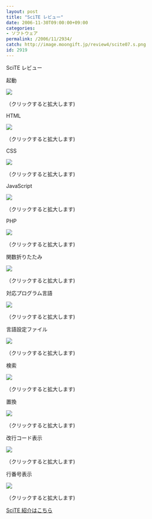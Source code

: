 ```yaml
---
layout: post
title: "SciTE レビュー"
date: 2006-11-30T09:00:00+09:00
categories:
- ソフトウェア
permalink: /2006/11/2934/
catch: http://image.moongift.jp/review4/scite07.s.png
id: 2919
---
```

SciTE レビュー  
<!--more-->

起動

  

[![](http://image.moongift.jp/review4/scite01.s.png)](http://image.moongift.jp/review4/scite01.png)  
  
（クリックすると拡大します)

  

HTML

  

[![](http://image.moongift.jp/review4/scite02.s.png)](http://image.moongift.jp/review4/scite02.png)  
  
（クリックすると拡大します)

  

CSS

  

[![](http://image.moongift.jp/review4/scite03.s.png)](http://image.moongift.jp/review4/scite03.png)  
  
（クリックすると拡大します)

  

JavaScript

  

[![](http://image.moongift.jp/review4/scite04.s.png)](http://image.moongift.jp/review4/scite04.png)  
  
（クリックすると拡大します)

  

PHP

  

[![](http://image.moongift.jp/review4/scite05.s.png)](http://image.moongift.jp/review4/scite05.png)  
  
（クリックすると拡大します)

  

関数折りたたみ

  

[![](http://image.moongift.jp/review4/scite06.s.png)](http://image.moongift.jp/review4/scite06.png)  
  
（クリックすると拡大します)

  

対応プログラム言語

  

[![](http://image.moongift.jp/review4/scite07.s.png)](http://image.moongift.jp/review4/scite07.png)  
  
（クリックすると拡大します)

  

言語設定ファイル

  

[![](http://image.moongift.jp/review4/scite08.s.png)](http://image.moongift.jp/review4/scite08.png)  
  
（クリックすると拡大します)

  

検索

  

[![](http://image.moongift.jp/review4/scite09.s.png)](http://image.moongift.jp/review4/scite09.png)  
  
（クリックすると拡大します)

  

置換

  

[![](http://image.moongift.jp/review4/scite10.s.png)](http://image.moongift.jp/review4/scite10.png)  
  
（クリックすると拡大します)

  

改行コード表示

  

[![](http://image.moongift.jp/review4/scite11.s.png)](http://image.moongift.jp/review4/scite11.png)  
  
（クリックすると拡大します)

  

行番号表示

  

[![](http://image.moongift.jp/review4/scite12.s.png)](http://image.moongift.jp/review4/scite12.png)  
  
（クリックすると拡大します)

  

[SciTE 紹介はこちら](http://oss.moongift.jp/intro/i-2933.html)

